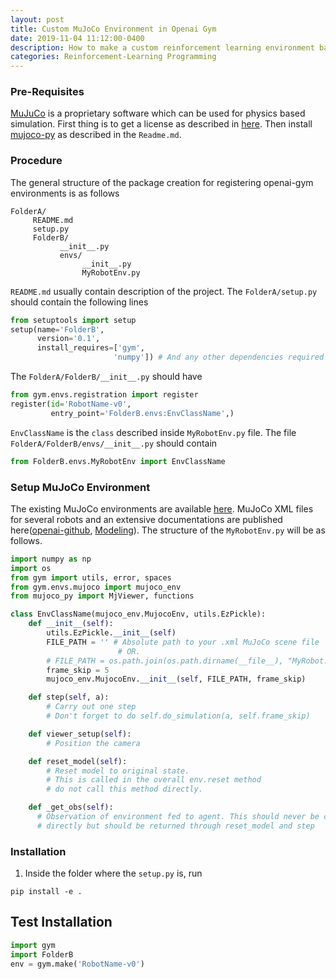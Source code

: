 ```yaml
---
layout: post
title: Custom MuJoCo Environment in Openai Gym
date: 2019-11-04 11:12:00-0400
description: How to make a custom reinforcement learning environment based on Openai Gym in MuJoCo
categories: Reinforcement-Learning Programming
---
```


### Pre-Requisites

[MuJuCo](http://www.mujoco.org/index.html) is a proprietary software which can be used for physics based simulation. First thing is to get a license as described in [here](https://www.roboti.us/license.html). Then install [mujoco-py](https://github.com/openai/mujoco-py) as described in the ```Readme.md```.

### Procedure
The general structure of the package creation for registering openai-gym environments is as follows

```
FolderA/
     README.md
     setup.py
     FolderB/
           __init__.py
           envs/
                __init__.py
                MyRobotEnv.py
```

```README.md``` usually contain description of the project. The ```FolderA/setup.py``` should contain the following lines
``` python
from setuptools import setup
setup(name='FolderB',
      version='0.1',
      install_requires=['gym',
                       'numpy']) # And any other dependencies required
```
The ```FolderA/FolderB/__init__.py``` should have
```python
from gym.envs.registration import register
register(id='RobotName-v0',
         entry_point='FolderB.envs:EnvClassName',)
```

```EnvClassName``` is the ```class``` described inside ```MyRobotEnv.py``` file. The file ```FolderA/FolderB/envs/__init__.py``` should contain
```python
from FolderB.envs.MyRobotEnv import EnvClassName
```
### Setup MuJoCo Environment
The existing MuJoCo environments are available [here](https://github.com/openai/gym/blob/master/gym/envs/mujoco/). MuJoCo XML files for several robots and an extensive documentations are published here([openai-github]( https://github.com/openai/gym/tree/master/gym/envs/mujoco/assets), [Modeling](http://mujoco.org/book/modeling.html)).
The structure of the ```MyRobotEnv.py``` will be as follows.

``` python
import numpy as np
import os
from gym import utils, error, spaces
from gym.envs.mujoco import mujoco_env
from mujoco_py import MjViewer, functions

class EnvClassName(mujoco_env.MujocoEnv, utils.EzPickle):
    def __init__(self):
        utils.EzPickle.__init__(self)
        FILE_PATH = '' # Absolute path to your .xml MuJoCo scene file 
                        # OR.
        # FILE_PATH = os.path.join(os.path.dirname(__file__), "MyRobot.xml")
        frame_skip = 5
        mujoco_env.MujocoEnv.__init__(self, FILE_PATH, frame_skip)

    def step(self, a):
        # Carry out one step 
        # Don't forget to do self.do_simulation(a, self.frame_skip)

    def viewer_setup(self):
        # Position the camera

    def reset_model(self):
        # Reset model to original state. 
        # This is called in the overall env.reset method
        # do not call this method directly. 

    def _get_obs(self):
      # Observation of environment fed to agent. This should never be called
      # directly but should be returned through reset_model and step
```

### Installation

1. Inside the folder where the ```setup.py``` is, run

``` pip install -e . ```

## Test Installation

``` python
import gym
import FolderB
env = gym.make('RobotName-v0')
```
